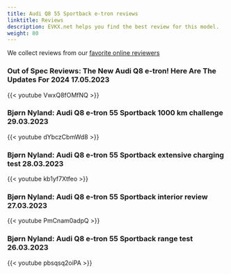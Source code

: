 ```yaml
---
title: Audi Q8 55 Sportback e-tron reviews
linktitle: Reviews
description: EVKX.net helps you find the best review for this model. 
weight: 80
---
```

We collect reviews from our [favorite online reviewers](/guides/evreviewers/)

### Out of Spec Reviews: The New Audi Q8 e-tron! Here Are The Updates For 2024 17.05.2023

{{< youtube VwxQ8fOMfNQ >}}

### Bjørn Nyland: Audi Q8 e-tron 55 Sportback 1000 km challenge 29.03.2023

{{< youtube dYbczCbmWd8 >}}

### Bjørn Nyland: Audi Q8 e-tron 55 Sportback extensive charging test 28.03.2023

{{< youtube kb1yf7Xtfeo >}}

### Bjørn Nyland: Audi Q8 e-tron 55 Sportback interior review 27.03.2023

{{< youtube PmCnam0adpQ >}}

### Bjørn Nyland: Audi Q8 e-tron 55 Sportback range test 26.03.2023

{{< youtube pbsqsq2oiPA >}}

